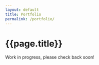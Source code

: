 ```yaml
---
layout: default
title: Portfolio
permalink: /portfolio/
---
```


# {{page.title}}

Work in progress, please check back soon!